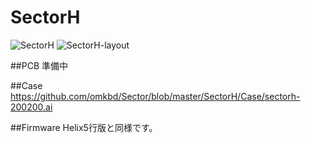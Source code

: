 # SectorH
![SectorH](https://github.com/omkbd/Sector/blob/master/Picture/SectorH.jpg)
![SectorH-layout](https://github.com/omkbd/Sector/blob/master/Picture/SectorH-layout.png)


##PCB
準備中

##Case
https://github.com/omkbd/Sector/blob/master/SectorH/Case/sectorh-200200.ai

##Firmware
Helix5行版と同様です。
